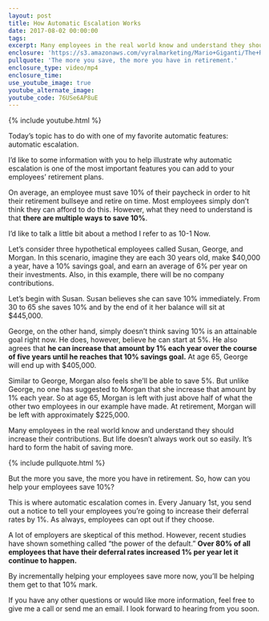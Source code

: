 ```yaml
---
layout: post
title: How Automatic Escalation Works
date: 2017-08-02 00:00:00
tags:
excerpt: Many employees in the real world know and understand they should increase their contributions even if they don’t take the steps to do so. Automatic escalation can help.
enclosure: 'https://s3.amazonaws.com/vyralmarketing/Mario+Giganti/The+Retirement+Bullseye+advisor+1+trick+to+hitting+the+retirement+bullseye.mp4'
pullquote: 'The more you save, the more you have in retirement.'
enclosure_type: video/mp4
enclosure_time:
use_youtube_image: true
youtube_alternate_image:
youtube_code: 76USe6AP8uE
---
```



{% include youtube.html %}

Today’s topic has to do with one of my favorite automatic features: automatic escalation.

I’d like to some information with you to help illustrate why automatic escalation is one of the most important features you can add to your employees’ retirement plans.

On average, an employee must save 10% of their paycheck in order to hit their retirement bullseye and retire on time. Most employees simply don’t think they can afford to do this. However, what they need to understand is that **there are multiple ways to save 10%**.

I’d like to talk a little bit about a method I refer to as 10-1 Now.

Let’s consider three hypothetical employees called Susan, George, and Morgan. In this scenario, imagine they are each 30 years old, make $40,000 a year, have a 10% savings goal, and earn an average of 6% per year on their investments. Also, in this example, there will be no company contributions.

Let’s begin with Susan. Susan believes she can save 10% immediately. From 30 to 65 she saves 10% and by the end of it her balance will sit at $445,000.

George, on the other hand, simply doesn’t think saving 10% is an attainable goal right now. He does, however, believe he can start at 5%. He also agrees that **he can increase that amount by 1% each year over the course of five years until he reaches that 10% savings goal.** At age 65, George will end up with $405,000.

Similar to George, Morgan also feels she’ll be able to save 5%. But unlike George, no one has suggested to Morgan that she increase that amount by 1% each year. So at age 65, Morgan is left with just above half of what the other two employees in our example have made. At retirement, Morgan will be left with approximately $225,000.

Many employees in the real world know and understand they should increase their contributions. But life doesn’t always work out so easily. It’s hard to form the habit of saving more.

{% include pullquote.html %}

But the more you save, the more you have in retirement. So, how can you help your employees save 10%? &nbsp;

This is where automatic escalation comes in. Every January 1st, you send out a notice to tell your employees you’re going to increase their deferral rates by 1%. As always, employees can opt out if they choose.

A lot of employers are skeptical of this method. However, recent studies have shown something called “the power of the default.” **Over 80% of all employees that have their deferral rates increased 1% per year let it continue to happen.**

By incrementally helping your employees save more now, you’ll be helping them get to that 10% mark.

If you have any other questions or would like more information, feel free to give me a call or send me an email. I look forward to hearing from you soon.